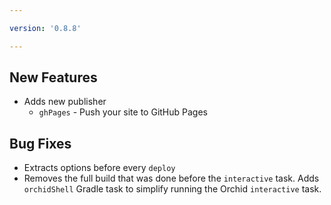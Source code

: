 ```yaml
---

version: '0.8.8'

---
```


## New Features

- Adds new publisher
    - `ghPages` - Push your site to GitHub Pages

## Bug Fixes

- Extracts options before every `deploy`
- Removes the full build that was done before the `interactive` task. Adds `orchidShell` Gradle task to simplify running
    the Orchid `interactive` task.